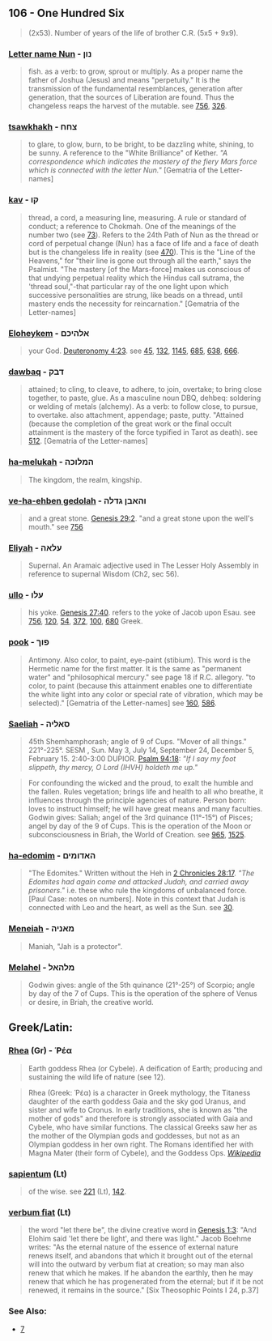 ## 106 - One Hundred Six
> (2x53). Number of years of the life of brother C.R. (5x5 + 9x9).

### [Letter name Nun](/keys/NVN) - נון
> fish. as a verb: to grow, sprout or multiply. As a proper name the father of Joshua (Jesus) and means "perpetuity." It is the transmission of the fundamental resemblances, generation after generation, that the sources of Liberation are found. Thus the changeless reaps the harvest of the mutable. see [756](756), [326](326).

### [tsawkhakh](/keys/TzChCh) - צחח
> to glare, to glow, burn, to be bright, to be dazzling white, shining, to be sunny. A reference to the "White Brilliance" of Kether. *"A correspondence which indicates the mastery of the fiery Mars force which is connected with the letter Nun."* [Gematria of the Letter-names]

### [kav](/keys/QV) - קו
> thread, a cord, a measuring line, measuring. A rule or standard of conduct; a reference to Chokmah. One of the meanings of the number two (see [73](73)). Refers to the 24th Path of Nun as the thread or cord of perpetual change (Nun) has a face of life and a face of death but is the changeless life in reality (see [470](470)). This is the "Line of the Heavens," for "their line is gone out through all the earth," says the Psalmist. "The mastery [of the Mars-force] makes us conscious of that undying perpetual reality which the Hindus call sutrama, the 'thread soul,"-that particular ray of the one light upon which successive personalities are strung, like beads on a thread, until mastery ends the necessity for reincarnation." [Gematria of the Letter-names]

### [Eloheykem](/keys/ALHIKM) - אלהיכם
> your God. [Deuteronomy 4:23](http://biblehub.com/deuteronomy/4-23.htm). see [45](45), [132](132), [1145](1145), [685](685), [638](638), [666](666).

### [dawbaq](/keys/DBQ) - דבק
> attained; to cling, to cleave, to adhere, to join, overtake; to bring close together, to paste, glue. As a masculine noun DBQ, dehbeq: soldering or welding of metals (alchemy). As a verb: to follow close, to pursue, to overtake. also attachment, appendage; paste, putty. "Attained (because the completion of the great work or the final occult attainment is the mastery of the force typified in Tarot as death). see [512](512). [Gematria of the Letter-names]

### [ha-melukah](/keys/HMLVKH) - המלוכה
> The kingdom, the realm, kingship.

### [ve-ha-ehben gedolah](/keys/VHABN.GDLH) - והאבן גדלה
> and a great stone. [Genesis 29:2](http://biblehub.com/genesis/29-2.htm). "and a great stone upon the well's mouth." see [756](756)

### [Eliyah](/keys/OLAH) - עלאה
> Supernal. An Aramaic adjective used in The Lesser Holy Assembly in reference to supernal Wisdom (Ch2, sec 56).

### [ullo](/keys/OLV) - עלו
> his yoke. [Genesis 27:40](http://biblehub.com/genesis/27-40.htm). refers to the yoke of Jacob upon Esau. see [756](756), [120](120), [54](54), [372](372), [100](100), [680](680) Greek.

### [pook](/keys/PVK) - פוך
> Antimony. Also color, to paint, eye-paint (stibium). This word is the Hermetic name for the first matter. It is the same as "permanent water" and "philosophical mercury." see page 18 if R.C. allegory. "to color, to paint (because this attainment enables one to differentiate the white light into any color or special rate of vibration, which may be selected)." [Gematria of the Letter-names] see [160](160), [586](586).

### [Saeliah](/keys/SALIH) - סאליה
> 45th Shemhamphorash; angle of 9 of Cups. "Mover of all things." 221°-225°. SESM , Sun. May 3, July 14, September 24, December 5, February 15. 2:40-3:00 DUPIOR. [Psalm 94:18](http://biblehub.com/psalms/94-18.htm): *"If I say my foot slippeth, thy mercy, O Lord (IHVH) holdeth me up."*

> For confounding the wicked and the proud, to exalt the humble and the fallen. Rules vegetation; brings life and health to all who breathe, it influences through the principle agencies of nature. Person born: loves to instruct himself; he will have great means and many faculties. Godwin gives: Saliah; angel of the 3rd quinance (11°-15°) of Pisces; angel by day of the 9 of Cups. This is the operation of the Moon or subconsciousness in Briah, the World of Creation. see [965](965), [1525](1525).

### [ha-edomim](/keys/HADVMIM) - האדומים
> "The Edomites." Written without the Heh in [2 Chronicles 28:17](http://biblehub.com/2_chronicles/28-17.htm). *"The Edomites had again come and attacked Judah, and carried away prisoners."* i.e. these who rule the kingdoms of unbalanced force. [Paul Case: notes on numbers]. Note in this context that Judah is connected with Leo and the heart, as well as the Sun. see [30](30).

### [Meneiah](/keys/MANIH) - מאניה
> Maniah, "Jah is a protector".

### [Melahel](/keys/MLHAL) - מלהאל
> Godwin gives: angle of the 5th quinance (21°-25°) of Scorpio; angle by day of the 7 of Cups. This is the operation of the sphere of Venus or desire, in Briah, the creative world.

## Greek/Latin:

### [Rhea](/greek?word=rea) (Gr) - Ῥέα
> Earth goddess Rhea (or Cybele). A deification of Earth; producing and sustaining the wild life of nature (see 12).

> Rhea (Greek: Ῥέα) is a character in Greek mythology, the Titaness daughter of the earth goddess Gaia and the sky god Uranus, and sister and wife to Cronus. In early traditions, she is known as "the mother of gods" and therefore is strongly associated with Gaia and Cybele, who have similar functions. The classical Greeks saw her as the mother of the Olympian gods and goddesses, but not as an Olympian goddess in her own right. The Romans identified her with Magna Mater (their form of Cybele), and the Goddess Ops. *[Wikipedia](https://en.wikipedia.org/wiki/Rhea_%28mythology%29)*

### [sapientum](/latin?word=sapientum) (Lt)
> of the wise. see [221](221) (Lt), [142](142).

### [verbum fiat](/latin?word=verbum+fiat) (Lt)
> the word "let there be", the divine creative word in [Genesis 1:3](http://biblehub.com/genesis/1-3.htm): "And Elohim said 'let there be light', and there was light." Jacob Boehme writes: "As the eternal nature of the essence of external nature renews itself, and abandons that which it brought out of the eternal will into the outward by verbum fiat at creation; so may man also renew that which he makes. If he abandon the earthly, then he may renew that which he has progenerated from the eternal; but if it be not renewed, it remains in the source." [Six Theosophic Points I 24, p.37]

### See Also:

- [7](7)